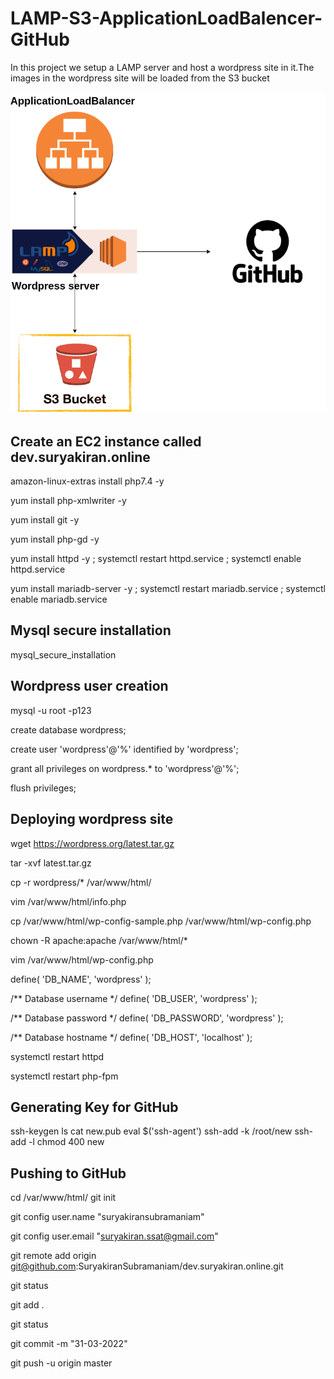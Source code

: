 # LAMP-S3-ApplicationLoadBalencer-GitHub

In this project we setup a LAMP server and host a wordpress site in it.The images in the wordpress site will be loaded from the S3 bucket

![alt text](https://github.com/SuryakiranSubramaniam/LAMP-S3-ApplicationLoadBalencer-GitHub/blob/main/image/Diagram1.png)

## Create an EC2 instance called dev.suryakiran.online



amazon-linux-extras install php7.4 -y

yum install php-xmlwriter -y

yum install git -y

yum install php-gd -y

yum install httpd -y ; systemctl restart httpd.service ; systemctl enable httpd.service

yum install mariadb-server -y ; systemctl restart mariadb.service ; systemctl enable mariadb.service

## Mysql secure installation

mysql_secure_installation

## Wordpress user creation

mysql -u root -p123

create database wordpress;

create user 'wordpress'@'%' identified by 'wordpress';

grant all privileges on wordpress.* to 'wordpress'@'%';

flush privileges;

## Deploying wordpress site

wget https://wordpress.org/latest.tar.gz

tar -xvf latest.tar.gz

cp -r wordpress/* /var/www/html/

vim /var/www/html/info.php

<?php

phpinfo();

?>

cp /var/www/html/wp-config-sample.php /var/www/html/wp-config.php

chown -R apache:apache /var/www/html/*

vim /var/www/html/wp-config.php

define( 'DB_NAME', 'wordpress' );

/** Database username */
define( 'DB_USER', 'wordpress' );

/** Database password */
define( 'DB_PASSWORD', 'wordpress' );

/** Database hostname */
define( 'DB_HOST', 'localhost' );

systemctl restart httpd

systemctl restart php-fpm

## Generating Key for GitHub

ssh-keygen
ls
cat new.pub 
eval $('ssh-agent')
ssh-add -k /root/new
ssh-add -l
chmod 400 new

## Pushing to GitHub

cd /var/www/html/
git init

git config user.name "suryakiransubramaniam"

git config user.email "suryakiran.ssat@gmail.com"

git remote add origin git@github.com:SuryakiranSubramaniam/dev.suryakiran.online.git

git status

git add .

git status 

git commit -m "31-03-2022"

git push -u origin master
 
 
 
